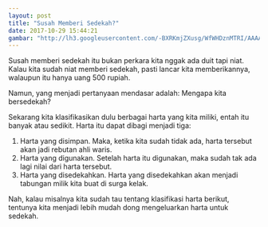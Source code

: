 ```yaml
---
layout: post
title: "Susah Memberi Sedekah?"
date: 2017-10-29 15:44:21
gambar: "http://lh3.googleusercontent.com/-BXRKmjZXusg/WfWHDznMTRI/AAAAAAAACmI/Ua15sGPqweg0CmWQ4p8ZdIWdCvBseg_KACLcBGAs/h120/show.php.jpeg"
---
```


Susah memberi sedekah itu bukan perkara kita nggak ada duit tapi niat. Kalau kita sudah niat memberi sedekah, pasti lancar kita memberikannya, walaupun itu hanya uang 500 rupiah.

Namun, yang menjadi pertanyaan mendasar adalah: Mengapa kita bersedekah?

Sekarang kita klasifikasikan dulu berbagai harta yang kita miliki, entah itu banyak atau sedikit. Harta itu dapat dibagi menjadi tiga:

1. Harta yang disimpan. Maka, ketika kita sudah tidak ada, harta tersebut akan jadi rebutan ahli waris.
2. Harta yang digunakan. Setelah harta itu digunakan, maka sudah tak ada lagi nilai dari harta tersebut.
3. Harta yang disedekahkan. Harta yang disedekahkan akan menjadi tabungan milik kita buat di surga kelak.

Nah, kalau misalnya kita sudah tau tentang klasifikasi harta berikut, tentunya kita menjadi lebih mudah dong mengeluarkan harta untuk sedekah.